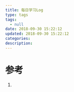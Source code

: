 ```yaml
---
title: 每日学习Log
type: tags
tags:
  - null
date: 2018-09-30 15:22:12
updated: 2018-09-30 15:22:12
categories:
description:
---
```


# 参考 #
1. 
